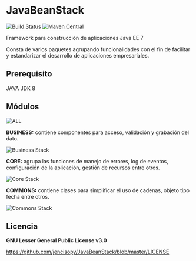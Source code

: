 # JavaBeanStack
[![Build Status](https://travis-ci.org/jencisopy/JavaBeanStack.svg?branch=master)](https://travis-ci.org/jencisopy/JavaBeanStack) [![Maven Central](https://maven-badges.herokuapp.com/maven-central/org.javabeanstack/javabeanstack-parent/badge.svg)](http://search.maven.org/#search%7Cga%7C1%7Cg%3A%22org.javabeanstack%22)

Framework para construcción de aplicaciones Java EE 7

Consta de varios paquetes agrupando funcionalidades con el fin de facilitar y estandarizar el desarrollo de aplicaciones empresariales. 

## Prerequisito ##
JAVA JDK 8

## Módulos ##
![ALL](https://github.com/jencisopy/JavaBeanStack/blob/master/miscellaneous/images/javabeanstack_all.png)


**BUSINESS:** contiene componentes para acceso, validación y grabación del dato.

![Business Stack](https://github.com/jencisopy/JavaBeanStack/blob/master/business/src/main/resources/images/javabeanstack_business.png)





**CORE:** agrupa las funciones de manejo de errores, log de eventos, configuración de la aplicación, gestión de recursos entre otros.

![Core Stack](https://github.com/jencisopy/JavaBeanStack/blob/master/core/src/main/resources/images/javabeanstack_core.png)





**COMMONS:** contiene clases para simplificar el uso de cadenas, objeto tipo fecha entre otros.

![Commons Stack](https://github.com/jencisopy/JavaBeanStack/blob/master/commons/src/main/resources/images/javabeanstack_commons.png)


## Licencia ##
**GNU Lesser General Public License v3.0**

https://github.com/jencisopy/JavaBeanStack/blob/master/LICENSE








